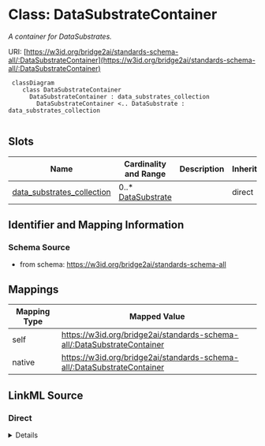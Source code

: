 # Class: DataSubstrateContainer
_A container for DataSubstrates._




URI: [https://w3id.org/bridge2ai/standards-schema-all/:DataSubstrateContainer](https://w3id.org/bridge2ai/standards-schema-all/:DataSubstrateContainer)



```mermaid
 classDiagram
    class DataSubstrateContainer
      DataSubstrateContainer : data_substrates_collection
        DataSubstrateContainer <.. DataSubstrate : data_substrates_collection
      
```




<!-- no inheritance hierarchy -->


## Slots

| Name | Cardinality and Range | Description | Inheritance |
| ---  | --- | --- | --- |
| [data_substrates_collection](data_substrates_collection.md) | 0..* <br/> [DataSubstrate](DataSubstrate.md) |  | direct |









## Identifier and Mapping Information







### Schema Source


* from schema: https://w3id.org/bridge2ai/standards-schema-all





## Mappings

| Mapping Type | Mapped Value |
| ---  | ---  |
| self | https://w3id.org/bridge2ai/standards-schema-all/:DataSubstrateContainer |
| native | https://w3id.org/bridge2ai/standards-schema-all/:DataSubstrateContainer |





## LinkML Source

<!-- TODO: investigate https://stackoverflow.com/questions/37606292/how-to-create-tabbed-code-blocks-in-mkdocs-or-sphinx -->

### Direct

<details>
```yaml
name: DataSubstrateContainer
description: A container for DataSubstrates.
from_schema: https://w3id.org/bridge2ai/standards-schema-all
rank: 1000
slots:
- data_substrates_collection

```
</details>

### Induced

<details>
```yaml
name: DataSubstrateContainer
description: A container for DataSubstrates.
from_schema: https://w3id.org/bridge2ai/standards-schema-all
rank: 1000
attributes:
  data_substrates_collection:
    name: data_substrates_collection
    from_schema: https://w3id.org/bridge2ai/standards-schema-all
    rank: 1000
    multivalued: true
    alias: data_substrates_collection
    owner: DataSubstrateContainer
    domain_of:
    - DataSubstrateContainer
    range: DataSubstrate
    inlined: true
    inlined_as_list: true

```
</details>